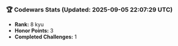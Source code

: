 ### 🏆 Codewars Stats (Updated: 2025-09-05 22:07:29 UTC)

- **Rank:** 8 kyu
- **Honor Points:** 3
- **Completed Challenges:** 1
